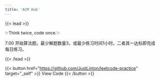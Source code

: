 ```yaml
---
title: 'ACM Hub'
---
```


{{< lead >}}

:sparkles:Think twice, code once.:sparkles:

7:00 开始算法题。最少解题数量3，或最少练习时间1小时。二者其一达标即完成每日练习。

{{< /lead >}}

{{< button href="https://github.com/JustLinton/leetcode-practice" target="_self" >}}
View Code
{{< /button >}}



